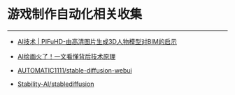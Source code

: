# 游戏制作自动化相关收集
***

- [AI技术 | PIFuHD-由高清图片生成3D人物模型对BIM的启示](https://zhuanlan.zhihu.com/p/283818254)

- [AI绘画火了！一文看懂背后技术原理](https://zhuanlan.zhihu.com/p/579454845)
- [AUTOMATIC1111/stable-diffusion-webui](https://github.com/AUTOMATIC1111/stable-diffusion-webui)
- [Stability-AI/stablediffusion](https://github.com/Stability-AI/stablediffusion)